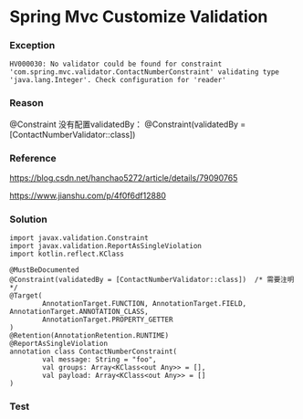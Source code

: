 # Spring Mvc Customize Validation

### Exception

```aidl
HV000030: No validator could be found for constraint 'com.spring.mvc.validator.ContactNumberConstraint' validating type 'java.lang.Integer'. Check configuration for 'reader'
```

### Reason

@Constraint 没有配置validatedBy：  @Constraint(validatedBy = [ContactNumberValidator::class])

### Reference

https://blog.csdn.net/hanchao5272/article/details/79090765

https://www.jianshu.com/p/4f0f6df12880


### Solution

```aidl
import javax.validation.Constraint
import javax.validation.ReportAsSingleViolation
import kotlin.reflect.KClass

@MustBeDocumented
@Constraint(validatedBy = [ContactNumberValidator::class])  /* 需要注明 */
@Target(
        AnnotationTarget.FUNCTION, AnnotationTarget.FIELD, AnnotationTarget.ANNOTATION_CLASS,
        AnnotationTarget.PROPERTY_GETTER
)
@Retention(AnnotationRetention.RUNTIME)
@ReportAsSingleViolation
annotation class ContactNumberConstraint(
        val message: String = "foo",
        val groups: Array<KClass<out Any>> = [],
        val payload: Array<KClass<out Any>> = []
)
```

### Test